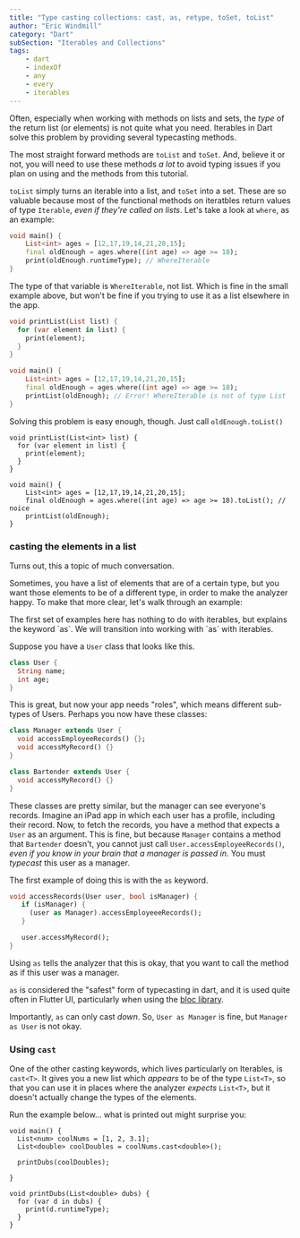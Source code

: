 ```yaml
---
title: "Type casting collections: cast, as, retype, toSet, toList"
author: "Eric Windmill"
category: "Dart"
subSection: "Iterables and Collections"
tags:
    - dart
    - indexOf
    - any
    - every
    - iterables
---
```


Often, especially when working with methods on lists and sets, the _type_ of the return list (or elements) is not quite what you need. Iterables in Dart solve this problem by providing several typecasting methods.

The most straight forward methods are `toList` and `toSet`. And, believe it or not, you will need to use these methods _a lot_ to avoid typing issues if you plan on using and the methods from this tutorial. 

`toList` simply turns an iterable into a list, and `toSet` into a set. These are so valuable because most of the functional methods on iteratbles return values of type `Iterable`, _even if they're called on lists_. Let's take a look at `where`, as an example:

```dart
void main() {
    List<int> ages = [12,17,19,14,21,20,15];
    final oldEnough = ages.where((int age) => age >= 18);
    print(oldEnough.runtimeType); // WhereIterable
}
```

The type of that variable is `WhereIterable`, not list. Which is fine in the small example above, but won't be fine if you trying to use it as a list elsewhere in the app.

```dart
void printList(List list) {
  for (var element in list) {
    print(element);
  }
}

void main() {
    List<int> ages = [12,17,19,14,21,20,15];
    final oldEnough = ages.where((int age) => age >= 18);
    printList(oldEnough); // Error! WhereIterable is not of type List
}
```

Solving this problem is easy enough, though. Just call `oldEnough.toList()`


```run-dartpad:theme-light:run-false:split-60
void printList(List<int> list) {
  for (var element in list) {
    print(element);
  }
}

void main() {
    List<int> ages = [12,17,19,14,21,20,15];
    final oldEnough = ages.where((int age) => age >= 18).toList(); // noice
    printList(oldEnough); 
}
```

### casting the elements in a list

Turns out, this a topic of much conversation. 

Sometimes, you have a list of elements that are of a certain type, but you want those elements to be of a different type, in order to make the analyzer happy. To make that more clear, let's walk through an example:

<div class="aside">
The first set of examples here has nothing to do with iterables, but explains the keyword `as`. We will transition into working with `as` with iterables.
</div>

Suppose you have a `User` class that looks like this.

```dart
class User {
  String name;
  int age;
}
```

This is great, but now your app needs "roles", which means different sub-types of Users. Perhaps you now have these classes:

```dart
class Manager extends User {
  void accessEmployeeRecords() {};
  void accessMyRecord() {}
}

class Bartender extends User {
  void accessMyRecord() {}
}
```

These classes are pretty similar, but the manager can see everyone's records. Imagine an iPad app in which each user has a profile, including their record. Now, to fetch the records, you have a method that expects a `User` as an argument. This is fine, but because `Manager` contains a method that `Bartender` doesn't, you cannot just call `User.accessEmployeeRecords()`, _even if you know in your brain that a manager is passed in_. You must _typecast_ this user as a manager. 

The first example of doing this is with the `as` keyword.

```dart 
void accessRecords(User user, bool isManager) {
   if (isManager) {
     (user as Manager).accessEmployeeeRecords();
   }

   user.accessMyRecord();
}
```

Using `as` tells the analyzer that this is okay, that you want to call the method as if this user was a manager.

`as` is considered the "safest" form of typecasting in dart, and it is used quite often in Flutter UI, particularly when using the [bloc library](https://pub.dev/packages/bloc).

Importantly, `as` can only cast _down_. So, `User as Manager` is fine, but `Manager as User` is not okay.

### Using `cast`

One of the other casting keywords, which lives particularly on Iterables, is `cast<T>`. It gives you a new list which _appears_ to be of the type `List<T>`, so that you can use it in places where the analyzer _expects_ `List<T>`, but it doesn't actually change the types of the elements. 

Run the example below... what is printed out might surprise you:  

```run-dartpad:theme-light:run-false:split-60
void main() {
  List<num> coolNums = [1, 2, 3.1];
  List<double> coolDoubles = coolNums.cast<double>();
  
  printDubs(coolDoubles);
  
}

void printDubs(List<double> dubs) {
  for (var d in dubs) {
    print(d.runtimeType);
  }
}
```

   




